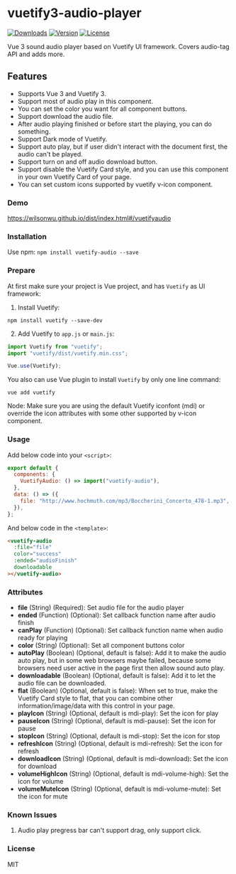 # vuetify3-audio-player

<a href="https://www.npmjs.com/package/vuetify-audio"><img src="https://img.shields.io/npm/dt/vuetify-audio.svg" alt="Downloads"></a>
<a href="https://www.npmjs.com/package/vuetify-audio"><img src="https://img.shields.io/npm/v/vuetify-audio.svg" alt="Version"></a>
<a href="https://www.npmjs.com/package/vuetify-audio"><img src="https://img.shields.io/npm/l/vuetify-audio.svg" alt="License"></a>

Vue 3 sound audio player based on Vuetify UI framework. Covers audio-tag API and adds more.

## Features

- Supports Vue 3 and Vuetify 3.
- Support most of audio play in this component.
- You can set the color you want for all component buttons.
- Support download the audio file.
- After audio playing finished or before start the playing, you can do something.
- Support Dark mode of Vuetify.
- Support auto play, but if user didn't interact with the document first, the audio can't be played.
- Support turn on and off audio download button.
- Support disable the Vuetify Card style, and you can use this component in your own Vuetify Card of your page.
- You can set custom icons supported by vuetify v-icon component.

### Demo

https://wilsonwu.github.io/dist/index.html#/vuetifyaudio

### Installation

Use npm: `npm install vuetify-audio --save`

### Prepare

At first make sure your project is Vue project, and has `Vuetify` as UI framework:

1. Install Vuetify:

```
npm install vuetify --save-dev
```

2. Add Vuetify to `app.js` or `main.js`:

```js
import Vuetify from "vuetify";
import "vuetify/dist/vuetify.min.css";

Vue.use(Vuetify);
```

You also can use Vue plugin to install `Vuetify` by only one line command:

```
vue add vuetify
```

Node: Make sure you are using the default Vuetify iconfont (mdi) or override the icon attributes with some other supported by v-icon component.

### Usage

Add below code into your `<script>`:

```js
export default {
  components: {
    VuetifyAudio: () => import("vuetify-audio"),
  },
  data: () => ({
    file: "http://www.hochmuth.com/mp3/Boccherini_Concerto_478-1.mp3",
  }),
};
```

And below code in the `<template>`:

```html
<vuetify-audio
  :file="file"
  color="success"
  :ended="audioFinish"
  downloadable
></vuetify-audio>
```

### Attributes

- **file** (String) (Required): Set audio file for the audio player
- **ended** (Function) (Optional): Set callback function name after audio finish
- **canPlay** (Function) (Optional): Set callback function name when audio ready for playing
- **color** (String) (Optional): Set all component buttons color
- **autoPlay** (Boolean) (Optional, default is false): Add it to make the audio auto play, but in some web browsers maybe failed, because some browsers need user active in the page first then allow sound auto play.
- **downloadable** (Boolean) (Optional, default is false): Add it to let the audio file can be downloaded.
- **flat** (Boolean) (Optional, default is false): When set to true, make the Vuetify Card style to flat, that you can combine other information/image/data with this control in your page.
- **playIcon** (String) (Optional, default is mdi-play): Set the icon for play
- **pauseIcon** (String) (Optional, default is mdi-pause): Set the icon for pause
- **stopIcon** (String) (Optional, default is mdi-stop): Set the icon for stop
- **refreshIcon** (String) (Optional, default is mdi-refresh): Set the icon for refresh
- **downloadIcon** (String) (Optional, default is mdi-download): Set the icon for download
- **volumeHighIcon** (String) (Optional, default is mdi-volume-high): Set the icon for volume
- **volumeMuteIcon** (String) (Optional, default is mdi-volume-mute): Set the icon for mute

### Known Issues

1. Audio play pregress bar can't support drag, only support click.

### License

MIT
